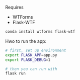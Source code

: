 Requires 

- WTForms
- Flask-WTF

```bash 
conda install wtforms flask-wtf 
```

Hwo to run the app:

```bash
# first, set up environment 
export FLASK_APP=app.py
export FLASK_DEBUG=1

# then you can run with 
flask run 
```

